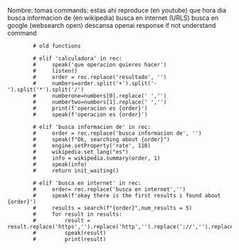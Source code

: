 Nombre: tomas
commands:
        estas ahi
        reproduce (en youtube)
        que
            hora
            dia
        busca informacion de (en wikipedia)
        busca en internet (URLS)
        busca en google (websearch open)
        descansa
openai response if not understand command

            # old functions
            
            # elif 'calculadora' in rec:
            #     speak('que operacion quieres hacer')
            #     listen()
            #     order = rec.replace('resultado', '')
            #     numbers=order.split('+').split('-').split('*').split('/')
            #     numberone=numbers[0].replace(' ','')
            #     numbertwo=numbers[1].replace(' ','')
            #     print(f'operacion es {order}')
            #     speak(f'operacion es {order}')                

            # elif 'busca informacion de' in rec:
            #     order = rec.replace('busca informacion de', '')
            #     speak(f"Ok, searching about {order}")
            #     engine.setProperty('rate', 110)
            #     wikipedia.set_lang("es")
            #     info = wikipedia.summary(order, 1)
            #     speak(info)
            #     return init_waiting()
            
            # elif 'busca en internet' in rec:
            #     order= rec.replace('busca en internet','')
            #     speak(f'okay there is the first results i found about {order}')
            #     results = search(f"{order}",num_results = 5)
            #     for result in results:
            #         result = result.replace('https','').replace('http','').replace('://','').replace('www.','')
            #         speak(result)
            #         print(result)

